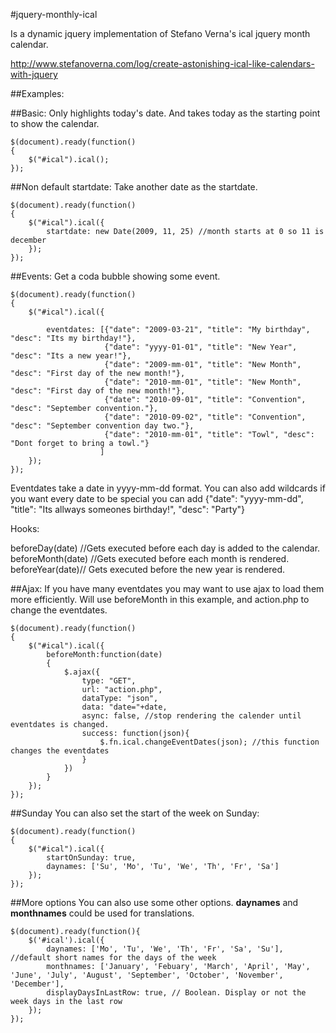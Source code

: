 #jquery-monthly-ical

Is a dynamic jquery implementation of Stefano Verna's ical jquery month calendar.

http://www.stefanoverna.com/log/create-astonishing-ical-like-calendars-with-jquery

##Examples:

##Basic: Only highlights today's date. And takes today as the starting point to show the calendar.

	$(document).ready(function()
	{	
		$("#ical").ical();
	});

##Non default startdate: Take another date as the startdate.

	$(document).ready(function()
	{	
		$("#ical").ical({
			startdate: new Date(2009, 11, 25) //month starts at 0 so 11 is december
		});
	});

##Events: Get a coda bubble showing some event.

	$(document).ready(function()
	{	
		$("#ical").ical({
		
			eventdates: [{"date": "2009-03-21", "title": "My birthday", "desc": "Its my birthday!"},
					 	 {"date": "yyyy-01-01", "title": "New Year", "desc": "Its a new year!"},
					 	 {"date": "2009-mm-01", "title": "New Month", "desc": "First day of the new month!"},
					 	 {"date": "2010-mm-01", "title": "New Month", "desc": "First day of the new month!"},
					 	 {"date": "2010-09-01", "title": "Convention", "desc": "September convention."}, 
					 	 {"date": "2010-09-02", "title": "Convention", "desc": "September convention day two."}, 
					 	 {"date": "2010-mm-01", "title": "Towl", "desc": "Dont forget to bring a towl."}	
						]					
		});
	});

Eventdates take a date in yyyy-mm-dd format. You can also add wildcards if you want every date to be special
you can add {"date": "yyyy-mm-dd", "title": "Its allways someones birthday!", "desc": "Party"}

Hooks:

beforeDay(date) //Gets executed before each day is added to the calendar.
beforeMonth(date) //Gets executed before each month is rendered.
beforeYear(date)// Gets executed before the new year is rendered.

##Ajax: 
If you have many eventdates you may want to use ajax to load them more efficiently.
Will use beforeMonth in this example, and action.php to change the eventdates.
	
	$(document).ready(function()
	{	
		$("#ical").ical({
			beforeMonth:function(date)
			{
				$.ajax({
					type: "GET",
					url: "action.php",
					dataType: "json",
					data: "date="+date,
					async: false, //stop rendering the calender until eventdates is changed.
					success: function(json){
					    $.fn.ical.changeEventDates(json); //this function changes the eventdates
					}   
				})
			}	
		});
	});


##Sunday
You can also set the start of the week on Sunday:

	$(document).ready(function()
	{	
		$("#ical").ical({
			startOnSunday: true,
			daynames: ['Su', 'Mo', 'Tu', 'We', 'Th', 'Fr', 'Sa']
		});
	});

##More options
You can also use some other options. **daynames** and **monthnames** could be used for translations.

    $(document).ready(function(){
        $('#ical').ical({
            daynames: ['Mo', 'Tu', 'We', 'Th', 'Fr', 'Sa', 'Su'], //default short names for the days of the week
            monthnames: ['January', 'Febuary', 'March', 'April', 'May', 'June', 'July', 'August', 'September', 'October', 'November', 'December'],
            displayDaysInLastRow: true, // Boolean. Display or not the week days in the last row
        });
    });
